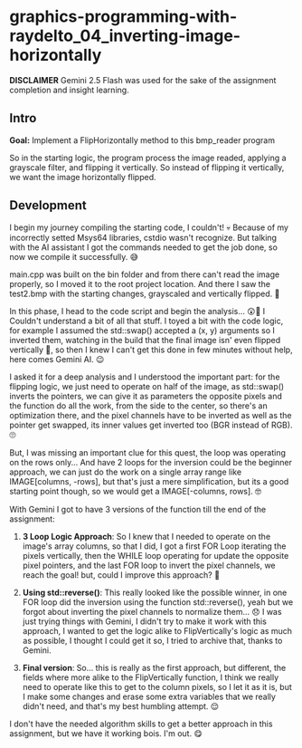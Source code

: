 # graphics-programming-with-raydelto_04_inverting-image-horizontally

**DISCLAIMER** Gemini 2.5 Flash was used for the sake of the assignment completion and insight learning.

## Intro

**Goal:** Implement a FlipHorizontally method to this bmp_reader program

So in the starting logic, the program process the image readed, applying a grayscale filter, and flipping it vertically.
So instead of flipping it vertically, we want the image horizontally flipped.

## Development

I begin my journey compiling the starting code, I couldn't! 💀 Because of my incorrectly setted Msys64 libraries, cstdio wasn't recognize. But talking with the AI assistant I got the commands needed to get the job done, so now we compile it successfully. 😅

main.cpp was built on the bin folder and from there can't read the image properly, so I moved it to the root project location. And there I saw the test2.bmp with the starting changes, grayscaled and vertically flipped. 🧐

In this phase, I head to the code script and begin the analysis... 😲🤯 I Couldn't understand a bit of all that stuff. I toyed a bit with the code logic, for example I assumed the std::swap() accepted a (x, y) arguments so I inverted them, watching in the build that the final image isn' even flipped vertically 😬, so then I knew I can't get this done in few minutes without help, here comes Gemini AI. 😉

I asked it for a deep analysis and I understood the important part: for the flipping logic, we just need to operate on half of the image, as std::swap() inverts the pointers, we can give it as parameters the opposite pixels and the function do all the work, from the side to the center, so there's an optimization there, and the pixel channels have to be inverted as well as the pointer get swapped, its inner values get inverted too (BGR instead of RGB). 🙄

But, I was missing an important clue for this quest, the loop was operating on the rows only... And have 2 loops for the inversion could be the beginner approach, we can just do the work on a single array range like IMAGE[columns, -rows], but that's just a mere simplification, but its a good starting point though, so we would get a IMAGE[-columns, rows]. 🤓

With Gemini I got to have 3 versions of the function till the end of the assignment:

1. **3 Loop Logic Approach**: So I knew that I needed to operate on the image's array columns, so that I did, I got a first FOR Loop iterating the pixels vertically, then the WHILE loop operating for update the opposite pixel pointers, and the last FOR loop to invert the pixel channels, we reach the goal! but, could I improve this approach? 🤨

2. **Using std::reverse()**: This really looked like the possible winner, in one FOR loop did the inversion using the function std::reverse(), yeah but we forgot about inverting the pixel channels to normalize them... 😞 I was just trying things with Gemini, I didn't try to make it work with this approach, I wanted to get the logic alike to FlipVertically's logic as much as possible, I thought I could get it so, I tried to archive that, thanks to Gemini. 

3. **Final version**: So... this is really as the first approach, but different, the fields where more alike to the FlipVertically function, I think we really need to operate like this to get to the column pixels, so I let it as it is, but I make some changes and erase some extra variables that we really didn't need, and that's my best humbling attempt. 😌

I don't have the needed algorithm skills to get a better approach in this assignment, but we have it working bois. I'm out. 😋
